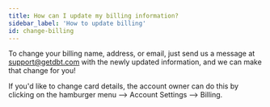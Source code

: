 ```yaml
---
title: How can I update my billing information?
sidebar_label: 'How to update billing'
id: change-billing
---
```

To change your billing name, address, or email, just send us a message at support@getdbt.com with the newly updated information, and we can make that change for you! 

If you'd like to change card details, the account owner can do this by clicking on the hamburger menu —> Account Settings —> Billing.

